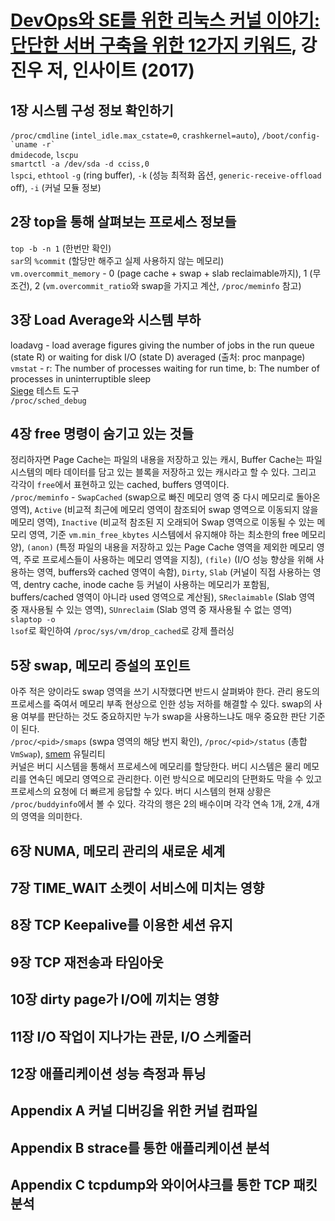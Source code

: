 # [DevOps와 SE를 위한 리눅스 커널 이야기: 단단한 서버 구축을 위한 12가지 키워드][homepage], 강진우 저, 인사이트 (2017)

[homepage]: http://www.insightbook.co.kr/12200

## 1장 시스템 구성 정보 확인하기

`/proc/cmdline` (`intel_idle.max_cstate=0`, `crashkernel=auto`),
 ``/boot/config-`uname -r` ``<br>
`dmidecode`, `lscpu`<br>
`smartctl -a /dev/sda -d cciss,0`<br>
`lspci`, `ethtool` `-g` (ring buffer), `-k` (성능 최적화 옵션,
 `generic-receive-offload` off), `-i` (커널 모듈 정보)

## 2장 top을 통해 살펴보는 프로세스 정보들

`top -b -n 1` (한번만 확인)<br>
`sar`의 `%commit` (할당만 해주고 실제 사용하지 않는 메모리)<br>
`vm.overcommit_memory` - 0 (page cache + swap + slab reclaimable까지), 1
 (무조건), 2 (`vm.overcommit_ratio`와 swap을 가지고 계산, `/proc/meminfo` 참고)

## 3장 Load Average와 시스템 부하

loadavg - load average figures giving the number of jobs in the run queue (state
 R) or waiting for disk I/O (state D) averaged (출처: proc manpage)<br>
`vmstat` - r: The number of processes waiting for run time, b: The number of
 processes in uninterruptible sleep<br>
[Siege][siege] 테스트 도구<br>
`/proc/sched_debug`

[siege]: https://www.joedog.org/siege-home/

## 4장 free 명령이 숨기고 있는 것들

정리하자면 Page Cache는 파일의 내용을 저장하고 있는 캐시, Buffer Cache는 파일
 시스템의 메타 데이터를 담고 있는 블록을 저장하고 있는 캐시라고 할 수 있다.
 그리고 각각이 `free`에서 표현하고 있는 cached, buffers 영역이다.<br>
`/proc/meminfo` - `SwapCached` (swap으로 빠진 메모리 영역 중 다시 메모리로
 돌아온 영역), `Active` (비교적 최근에 메모리 영역이 참조되어 swap 영역으로
 이동되지 않을 메모리 영역), `Inactive` (비교적 참조된 지 오래되어 Swap 영역으로
 이동될 수 있는 메모리 영역, 기준 `vm.min_free_kbytes` 시스템에서 유지해야 하는
 최소한의 free 메모리 양), `(anon)` (특정 파일의 내용을 저장하고 있는 Page Cache
 영역을 제외한 메모리 영역, 주로 프로세스들이 사용하는 메모리 영역을 지칭),
 `(file)` (I/O 성능 향상을 위해 사용하는 영역, buffers와 cached 영역이 속함),
 `Dirty`, `Slab` (커널이 직접 사용하는 영역, dentry cache, inode cache 등 커널이
 사용하는 메모리가 포함됨, buffers/cached 영역이 아니라 used 영역으로 계산됨),
 `SReclaimable` (Slab 영역 중 재사용될 수 있는 영역), `SUnreclaim` (Slab 영역 중
 재사용될 수 없는 영역)<br>
`slaptop -o`<br>
`lsof`로 확인하여 `/proc/sys/vm/drop_cached`로 강제 플러싱

## 5장 swap, 메모리 증설의 포인트

아주 적은 양이라도 swap 영역을 쓰기 시작했다면 반드시 살펴봐야 한다. 관리 용도의
 프로세스를 죽여서 메모리 부족 현상으로 인한 성능 저하를 해결할 수 있다. swap의
 사용 여부를 판단하는 것도 중요하지만 누가 swap을 사용하느냐도 매우 중요한 판단
 기준이 된다.<br>
`/proc/<pid>/smaps` (swpa 영역의 해당 번지 확인), `/proc/<pid>/status` (총합
 `VmSwap`), [smem][smem] 유틸리티<br>
커널은 버디 시스템을 통해서 프로세스에 메모리를 할당한다. 버디 시스템은 물리
 메모리를 연속딘 메모리 영역으로 관리한다. 이런 방식으로 메모리의 단편화도 막을
 수 있고 프로세스의 요청에 더 빠르게 응답할 수 있다. 버디 시스템의 현재 상황은
 `/proc/buddyinfo`에서 볼 수 있다. 각각의 행은 2의 배수이며 각각 연속 1개, 2개,
 4개의 영역을 의미한다.

[smem]: https://www.selenic.com/smem/

## 6장 NUMA, 메모리 관리의 새로운 세계

## 7장 TIME_WAIT 소켓이 서비스에 미치는 영향

## 8장 TCP Keepalive를 이용한 세션 유지

## 9장 TCP 재전송과 타임아웃

## 10장 dirty page가 I/O에 끼치는 영향

## 11장 I/O 작업이 지나가는 관문, I/O 스케줄러

## 12장 애플리케이션 성능 측정과 튜닝

## Appendix A 커널 디버깅을 위한 커널 컴파일

## Appendix B strace를 통한 애플리케이션 분석

## Appendix C tcpdump와 와이어샤크를 통한 TCP 패킷 분석

